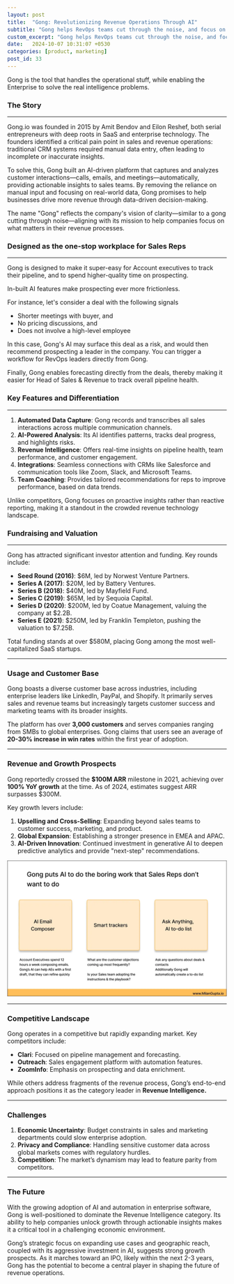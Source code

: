 ```yaml
---
layout: post
title:  "Gong: Revolutionizing Revenue Operations Through AI"
subtitle: "Gong helps RevOps teams cut through the noise, and focus on actual actionables to grow revenue"
custom_excerpt: "Gong helps RevOps teams cut through the noise, and focus on actual actionables to grow revenue"
date:   2024-10-07 10:31:07 +0530
categories: [product, marketing]
post_id: 33
---
```

Gong is the tool that handles the operational stuff, while enabling the Enterprise to solve the real intelligence problems.

### **The Story**
---
Gong.io was founded in 2015 by Amit Bendov and Eilon Reshef, both serial entrepreneurs with deep roots in SaaS and enterprise technology. The founders identified a critical pain point in sales and revenue operations: traditional CRM systems required manual data entry, often leading to incomplete or inaccurate insights.

To solve this, Gong built an AI-driven platform that captures and analyzes customer interactions—calls, emails, and meetings—automatically, providing actionable insights to sales teams. By removing the reliance on manual input and focusing on real-world data, Gong promises to help businesses drive more revenue through data-driven decision-making.

The name "Gong" reflects the company's vision of clarity—similar to a gong cutting through noise—aligning with its mission to help companies focus on what matters in their revenue processes.

### Designed as the one-stop workplace for Sales Reps
---
Gong is designed to make it super-easy for Account executives to track their pipeline, and to spend higher-quality time on prospecting. 

In-built AI features make prospecting ever more frictionless.

For instance, let's consider a deal with the following signals
-  Shorter meetings with buyer, and
-  No pricing discussions, and
-  Does not involve a high-level employee

In this case, Gong's AI may surface this deal as a risk, and would then recommend prospecting a leader in the company. 
You can trigger a workflow for RevOps leaders directly from Gong.

Finally, Gong enables forecasting directly from the deals, thereby making it easier for Head of Sales & Revenue to track overall pipeline health.

### Key Features and Differentiation
---

1. **Automated Data Capture**: Gong records and transcribes all sales interactions across multiple communication channels.
2. **AI-Powered Analysis**: Its AI identifies patterns, tracks deal progress, and highlights risks.
3. **Revenue Intelligence**: Offers real-time insights on pipeline health, team performance, and customer engagement.
4. **Integrations**: Seamless connections with CRMs like Salesforce and communication tools like Zoom, Slack, and Microsoft Teams.
5. **Team Coaching**: Provides tailored recommendations for reps to improve performance, based on data trends.

Unlike competitors, Gong focuses on proactive insights rather than reactive reporting, making it a standout in the crowded revenue technology landscape.


### **Fundraising and Valuation**
---

Gong has attracted significant investor attention and funding. Key rounds include:

- **Seed Round (2016)**: $6M, led by Norwest Venture Partners.
- **Series A (2017)**: $20M, led by Battery Ventures.
- **Series B (2018)**: $40M, led by Mayfield Fund.
- **Series C (2019)**: $65M, led by Sequoia Capital.
- **Series D (2020)**: $200M, led by Coatue Management, valuing the company at $2.2B.
- **Series E (2021)**: $250M, led by Franklin Templeton, pushing the valuation to $7.25B.

Total funding stands at over $580M, placing Gong among the most well-capitalized SaaS startups.

---

### **Usage and Customer Base**

Gong boasts a diverse customer base across industries, including enterprise leaders like LinkedIn, PayPal, and Shopify. It primarily serves sales and revenue teams but increasingly targets customer success and marketing teams with its broader insights.

The platform has over **3,000 customers** and serves companies ranging from SMBs to global enterprises. Gong claims that users see an average of **20-30% increase in win rates** within the first year of adoption.

---

### **Revenue and Growth Prospects**

Gong reportedly crossed the **$100M ARR** milestone in 2021, achieving over **100% YoY growth** at the time. As of 2024, estimates suggest ARR surpasses $300M.

Key growth levers include:

1. **Upselling and Cross-Selling**: Expanding beyond sales teams to customer success, marketing, and product.
2. **Global Expansion**: Establishing a stronger presence in EMEA and APAC.
3. **AI-Driven Innovation**: Continued investment in generative AI to deepen predictive analytics and provide "next-step" recommendations.

![Gong AI features include email compose, and signal identification from multimodal inputs, such as calls and emails](/assets/images/2024/dec/gong-revops/Gong-AI-features.webp)

---

### **Competitive Landscape**

Gong operates in a competitive but rapidly expanding market. Key competitors include:

- **Clari**: Focused on pipeline management and forecasting.
- **Outreach**: Sales engagement platform with automation features.
- **ZoomInfo**: Emphasis on prospecting and data enrichment.

While others address fragments of the revenue process, Gong’s end-to-end approach positions it as the category leader in **Revenue Intelligence.**

---

### **Challenges**

1. **Economic Uncertainty**: Budget constraints in sales and marketing departments could slow enterprise adoption.
2. **Privacy and Compliance**: Handling sensitive customer data across global markets comes with regulatory hurdles.
3. **Competition**: The market’s dynamism may lead to feature parity from competitors.

---

### **The Future**

With the growing adoption of AI and automation in enterprise software, Gong is well-positioned to dominate the Revenue Intelligence category. Its ability to help companies unlock growth through actionable insights makes it a critical tool in a challenging economic environment.

Gong’s strategic focus on expanding use cases and geographic reach, coupled with its aggressive investment in AI, suggests strong growth prospects. As it marches toward an IPO, likely within the next 2-3 years, Gong has the potential to become a central player in shaping the future of revenue operations.
